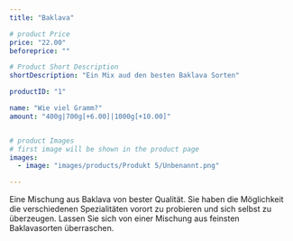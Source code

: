 ```yaml
---
title: "Baklava"

# product Price
price: "22.00"
beforeprice: ""

# Product Short Description
shortDescription: "Ein Mix aud den besten Baklava Sorten"

productID: "1"

name: "Wie viel Gramm?"
amount: "400g|700g[+6.00]|1000g[+10.00]"


# product Images
# first image will be shown in the product page
images:
  - image: "images/products/Produkt 5/Unbenannt.png"

---
```


Eine Mischung aus Baklava von bester Qualität. Sie haben die Möglichkeit die verschiedenen Spezialitäten vorort zu probieren und sich selbst zu überzeugen. Lassen Sie sich von einer Mischung aus feinsten Baklavasorten überraschen.